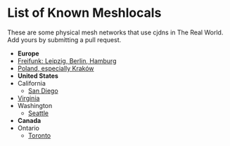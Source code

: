 # List of Known Meshlocals

These are some physical mesh networks that use cjdns in The Real World. Add
yours by submitting a pull request.

 * **Europe**
  * [Freifunk: Leipzig, Berlin, Hamburg](freifunk.md)
  * [Poland, especially Kraków](poland.md)
 * **United States**
  * California
    * [San Diego](sandiego.md)
  * [Virginia](virginia.md)
  * Washington
    * [Seattle](seattle.md)
 * **Canada**
  * Ontario
    * [Toronto](toronto.md)
